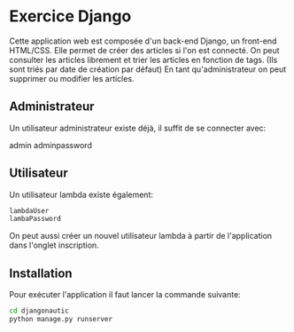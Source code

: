 # Exercice Django

Cette application web est composée d'un back-end Django, un front-end HTML/CSS.
Elle permet de créer des articles si l'on est connecté.
On peut consulter les articles librement et trier les articles en fonction de tags. (Ils sont triés par date de création par défaut)
En tant qu'administrateur on peut supprimer ou modifier les articles.

## Administrateur
Un utilisateur administrateur existe déjà, il suffit de se connecter avec:

admin
adminpassword

## Utilisateur
Un utilisateur lambda existe également:

```python
lambdaUser
lambaPassword
```
On peut aussi créer un nouvel utilisateur lambda à partir de l'application dans l'onglet inscription.

## Installation

Pour exécuter l'application il faut lancer la commande suivante:

```bash
cd djangonautic
python manage.py runserver
```

